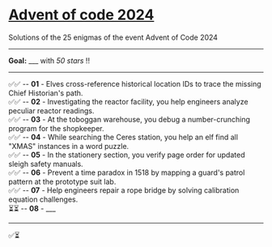 # [Advent of code 2024](https://adventofcode.com/2024)
Solutions of the 25 enigmas of the event Advent of Code 2024

---
**Goal:** ___ with _50 stars_ !!

---

✅✅ -- **01** - Elves cross-reference historical location IDs to trace the missing Chief Historian's path.   
✅✅ -- **02** - Investigating the reactor facility, you help engineers analyze peculiar reactor readings.   
✅✅ -- **03** - At the toboggan warehouse, you debug a number-crunching program for the shopkeeper.   
✅✅ -- **04** - While searching the Ceres station, you help an elf find all "XMAS" instances in a word puzzle.   
✅✅ -- **05** - In the stationery section, you verify page order for updated sleigh safety manuals.   
✅✅ -- **06** - Prevent a time paradox in 1518 by mapping a guard's patrol pattern at the prototype suit lab.   
✅✅ -- **07** - Help engineers repair a rope bridge by solving calibration equation challenges.   
⏳⏳ -- **08** - ___   


---
✅⏳
